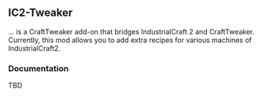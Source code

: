 ## IC2-Tweaker

... is a CraftTweaker add-on that bridges IndustrialCraft 2 and CraftTweaker.
Currently, this mod allows you to add extra recipes for various machines of IndustrialCraft2.

### Documentation

TBD
